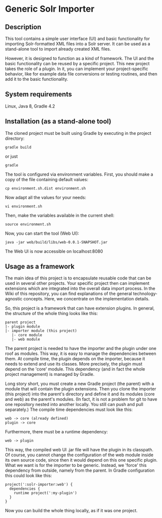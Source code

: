 # Generic Solr Importer
## Description

This tool contains a simple user interface (UI) and basic functionality for importing Solr-formatted XML files into a Solr server. It can be used as a stand-alone tool to import already created XML files.

However, it is designed to function as a kind of framework. The UI and the basic functionality can be reused by a specific project. This new project takes the role of a plugin. In it, you can implement your project-specific behavior, like for example data file conversions or testing routines, and then add it to the basic functionality.

## System requirements

Linux, Java 8, Gradle 4.2

## Installation (as a stand-alone tool)

The cloned project must be built using Gradle by executing in the project directory:

```gradle build```

or just 

```gradle```

The tool is configured via environment variables. First, you should make a copy of the file containing default values:

``` cp environment.sh.dist environment.sh ```

Now adapt all the values for your needs:

``` vi environment.sh ```

Then, make the variables available in the current shell:

``` source environment.sh ```

Now, you can start the tool (Web UI):

``` java -jar web/build/libs/web-0.0.1-SNAPSHOT.jar ```

The Web UI is now accessible on localhost:8080

## Usage as a framework

The main idea of this project is to encapsulate reusable code that can be used in several other projects. Your specific project then can implement extensions which are integrated into the overall data import process. In the Wiki of this repository, you can find explanations of the general technology-agnostic concepts. Here, we concentrate on the implementation details.

So, this project is a framework that can have extension plugins. In general, the structure of the whole thing looks like this:


    parent project
    |- plugin module
    |- importer module (this project)
       |- core module
       |- web module

The parent project is needed to have the importer and the plugin under one roof as modules. This way, it is easy to manage the dependencies between them. At compile time, the plugin depends on the importer, because it needs to extend and use its classes. More precisely, the plugin must depend on the 'core' module. This dependency (and in fact the whole project management) is managed by Gradle.

Long story short, you must create a new Gradle project (the parent) with a module that will contain the plugin extensions. Then you clone the importer (this project) into the parent's directory and define it and its modules (core and web) as the parent's modules. (In fact, it is not a problem for git to have one repository nested into another locally. You still can push and pull separately.) The compile time dependencies must look like this:

    web -> core (already defined)
    plugin -> core

Furthermore, there must be a runtime dependency:

    web -> plugin

This way, the compiled web UI .jar file will have the plugin in its classpath. Of course, you cannot change the configuration of the web module inside its own source code, since then it would depend on this one specific plugin. What we want is for the importer to be generic. Instead, we 'force' this dependency from outside, namely from the parent. In Gradle configuration this could look like this:

    project(':solr-importer:web') {
      dependencies {
	    runtime project(':my-plugin')
	  }
    }

Now you can build the whole thing locally, as if it was one project. 
